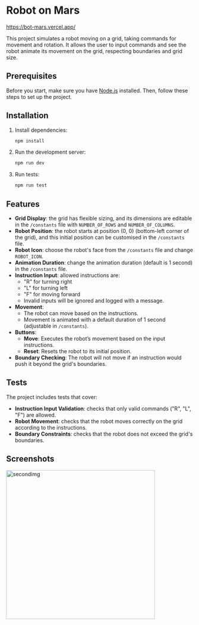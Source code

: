 # Robot on Mars
https://bot-mars.vercel.app/

This project simulates a robot moving on a grid, taking commands for movement and rotation. It allows the user to input commands and see the robot animate its movement on the grid, respecting boundaries and grid size.

## Prerequisites

Before you start, make sure you have [Node.js](https://nodejs.org/) installed. Then, follow these steps to set up the project.

## Installation

1. Install dependencies:

   ```bash
   npm install
   ```

2. Run the development server:

   ```bash
   npm run dev
   ```

3. Run tests:

   ```bash
   npm run test
   ```

## Features

- **Grid Display**: the grid has flexible sizing, and its dimensions are editable in the `/constants` file with `NUMBER_OF_ROWS` and `NUMBER_OF_COLUMNS`.
- **Robot Position**: the robot starts at position (0, 0) (bottom-left corner of the grid), and this initial position can be customised in the `/constants` file.
- **Robot Icon**: choose the robot's face from the `/constants` file and change `ROBOT_ICON`.
- **Animation Duration**: change the animation duration (default is 1 second) in the `/constants` file.
- **Instruction Input**: allowed instructions are:
  - "R" for turning right
  - "L" for turning left
  - "F" for moving forward
  - Invalid inputs will be ignored and logged with a message.
- **Movement**:
  - The robot can move based on the instructions.
  - Movement is animated with a default duration of 1 second (adjustable in `/constants`).
- **Buttons**:
  - **Move**: Executes the robot’s movement based on the input instructions.
  - **Reset**: Resets the robot to its initial position.
- **Boundary Checking**: The robot will not move if an instruction would push it beyond the grid's boundaries.

## Tests

The project includes tests that cover:

- **Instruction Input Validation**: checks that only valid commands ("R", "L", "F") are allowed.
- **Robot Movement**: checks that the robot moves correctly on the grid according to the instructions.
- **Boundary Constraints**: checks that the robot does not exceed the grid's boundaries.

## Screenshots

<img src="https://github.com/user-attachments/assets/e5a80347-8046-4ae0-8a52-ac6ac529917a" alt="secondimg" width="400"/>
